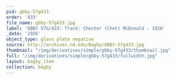 ```yaml
---
pid: gbby-57g433
order: '433'
file_name: gbby-57g433.jpg
label: 'GBBY 57G/433: Track: Chester (Chet) McDonald - 1926'
_date: '1926'
object_type: glass plate negative
source: http://archives.nd.edu/Bagby/GBBY-57g433.jpg
thumbnail: "/img/derivatives/simple/gbby-57g433/thumbnail.jpg"
full: "/img/derivatives/simple/gbby-57g433/fullwidth.jpg"
layout: bagby_item
collection: bagby
---
```


